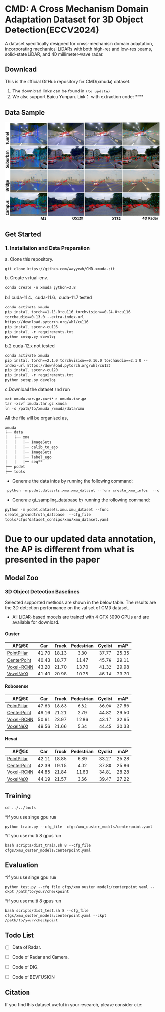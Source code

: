 # CMD: A Cross Mechanism Domain Adaptation Dataset for 3D Object Detection(ECCV2024)

A dataset specifically designed for cross-mechanism domain adaptation, incorporating mechanical LiDARs with both high-res and low-res beams, solid-state LiDAR, and 4D millimeter-wave radar.


## Download
This is the official GitHub repository for CMD(xmuda) dataset.

1. The download links can be found in `(to update)`
2. We also support Baidu Yunpan. Link：[]() with extraction code: **** 

## Data Sample
![sample](docs/data_vis.png)

## Get Started

### 1. Installation and Data Preparation
a. Clone this repository.
```shell
git clone https://github.com/wayyeah/CMD-xmuda.git
```
b. Create virtual-env.
```shell
conda create -n xmuda python=3.8
```
b.1 cuda-11.4、cuda-11.6、cuda-11.7 tested
```
conda activate xmuda
pip install torch==1.13.0+cu116 torchvision==0.14.0+cu116 torchaudio==0.13.0 --extra-index-url https://download.pytorch.org/whl/cu116
pip install spconv-cu116	
pip install -r requirements.txt
python setup.py develop
```
b.2 cuda-12.x not tested
```
conda activate xmuda
pip install torch==2.1.0 torchvision==0.16.0 torchaudio==2.1.0 --index-url https://download.pytorch.org/whl/cu121
pip install spconv-cu120
pip install -r requirements.txt
python setup.py develop
```
c.Download the dataset and run 

```
cat xmuda.tar.gz.part* > xmuda.tar.gz
tar -xzvf xmuda.tar.gz xmuda
ln -s /path/to/xmuda /xmuda/data/xmu
```
All the file will be organized as,
```
xmuda
├── data
│   ├── xmu
│   │   │── ImageSets
│   │   │── calib_to_ego
│   │   │── ImageSets
|   |   |── label_ego
|   |   |── seq**     
├── pcdet
├── tools
```


* Generate the data infos by running the following command: 
```python 
 python -m pcdet.datasets.xmu.xmu_dataset --func create_xmu_infos  --cfg_file tools/cfgs/dataset_configs/xmu/xmuda_dataset.yaml
```
* Generate gt_sampling_database by running the following command: 
```
python -m pcdet.datasets.xmu.xmu_dataset --func create_groundtruth_database  --cfg_file tools/cfgs/dataset_configs/xmu/xmu_dataset.yaml
```

# Due to our updated data annotation, the AP is different from what is presented in the paper
## Model Zoo 
### 3D Object Detection Baselines
Selected supported methods are shown in the below table. The results are the 3D detection performance on the val set of CMD dataset.
* All LiDAR-based models are trained with 4 GTX 3090 GPUs and are available for download. 

#### Ouster
|AP@50                                                        | Car|Truck |Pedestrian | Cyclist | mAP    |
| ------------------------------------------------------ | :-----: | :--------: | :----: |:----: |:----: |
| [PointPillar](tools/cfgs/xmu_ouster_models/pointpillar_1x.yaml) | 41.70   | 18.13      | 3.80   | 37.77  |25.35|
[CenterPoint](tools/cfgs/xmu_ouster_models/centerpoint.yaml)| 40.43|18.77|11.47|45.76|29.11| 
[Voxel-RCNN](tools/cfgs/xmu_ouster_models/voxel_rcnn.yaml)| 43.20   | 21.70      | 13.70   | 41.32  |29.98| 
[VoxelNeXt](tools/cfgs/xmu_ouster_models/voxelnext_ioubranch_large.yaml) | 41.40   | 20.98      | 10.25   | 46.14  |29.70 |


#### Robosense
|AP@50                                                        | Car|Truck |Pedestrian | Cyclist | mAP    |
| ------------------------------------------------------ | :-----: | :--------: | :----: |:----: |:----: |
| [PointPillar](tools/cfgs/xmu_robosense_models/pointpillar_1x.yaml) | 47.63   | 18.83      | 6.82   | 36.98  |27.56|
[CenterPoint](tools/cfgs/xmu_robosense_models/centerpoint.yaml)| 49.16|21.21|2.79|44.82|29.50| 
[Voxel-RCNN](tools/cfgs/xmu_robosense_models/voxel_rcnn.yaml)| 50.61   | 23.97      | 12.86   | 43.17  |32.65| 
[VoxelNeXt](tools/cfgs/xmu_robosense_models/voxelnext_ioubranch_large.yaml) | 49.56   | 21.66      | 5.64   | 44.45  |30.33 |


#### Hesai
|AP@50                                                        | Car|Truck |Pedestrian | Cyclist | mAP    |
| ------------------------------------------------------ | :-----: | :--------: | :----: |:----: |:----: |
| [PointPillar](tools/cfgs/xmu_hesai_models/pointpillar_1x.yaml) | 42.11   | 18.85      | 6.89   | 33.27  |25.28|
[CenterPoint](tools/cfgs/xmu_hesai_models/centerpoint.yaml)| 42.39|19.15|4.02|37.88|25.86| 
[Voxel-RCNN](tools/cfgs/xmu_hesai_models/voxel_rcnn.yaml)| 44.85   | 21.84      | 11.63   | 34.81  |28.28| 
[VoxelNeXt](tools/cfgs/xmu_hesai_models/voxelnext_ioubranch_large.yaml) | 44.19   | 21.57      | 3.66   | 39.47  |27.22 |



## Training
```
cd ../../tools
```
*if you use singe gpu run 
```
python train.py --cfg_file  cfgs/xmu_ouster_models/centerpoint.yaml 
```
*if you use multi 8 gpus run
```
bash scripts/dist_train.sh 8 --cfg_file cfgs/xmu_ouster_models/centerpoint.yaml 
```

## Evaluation
*if you use singe gpu run 
```
python test.py --cfg_file cfgs/xmu_ouster_models/centerpoint.yaml --ckpt /path/to/your/checkpoint 
```
*if you use multi 8 gpus run
```
bash scripts/dist_test.sh 8 --cfg_file cfgs/xmu_ouster_models/centerpoint.yaml --ckpt /path/to/your/checkpoint 
```


## Todo List
- [ ] Data of Radar.
- [ ] Code of Radar and Camera.
- [ ] Code of DIG.
- [ ] Code of BEVFUSION.


## Citation
If you find this dataset useful in your research, please consider cite:

```

```
